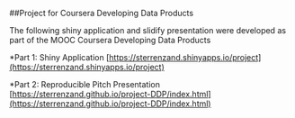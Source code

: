 
##Project for Coursera Developing Data Products

The following shiny application and slidify presentation were developed as part of the MOOC Coursera Developing Data Products

*Part 1: Shiny Application 
[https://sterrenzand.shinyapps.io/project](https://sterrenzand.shinyapps.io/project)

*Part 2: Reproducible Pitch Presentation 
[https://sterrenzand.github.io/project-DDP/index.html](https://sterrenzand.github.io/project-DDP/index.html)
